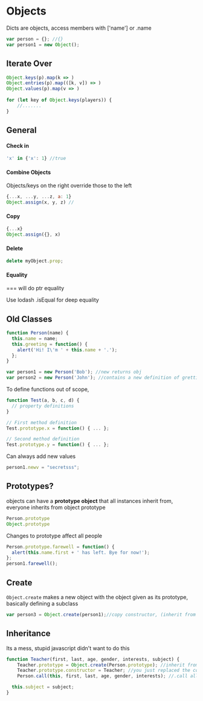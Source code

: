 # Objects

Dicts are objects, access members with ['name'] or .name

```js
var person = {}; //{} 
var person1 = new Object();
```

## Iterate Over

```js
Object.keys(p).map(k => )
Object.entries(p).map(([k, v]) => )
Object.values(p).map(v => )
                     
for (let key of Object.keys(players)) {
	//.......
}
```

## General 

#### Check in

```javascript
'x' in {'x': 1} //true
```

#### Combine Objects

Objects/keys on the right override those to the left

```javascript
{...x, ...y, ...z, a: 1}
Object.assign(x, y, z) //
```

#### Copy

```js
{...x}
Object.assign({}, x)
```

#### Delete

```js
delete myObject.prop;
```

#### Equality

=== will do ptr equality

Use lodash .isEqual for deep equality

## Old Classes

```js
function Person(name) {
  this.name = name;
  this.greeting = function() {
    alert('Hi! I\'m ' + this.name + '.');
  };
}

var person1 = new Person('Bob'); //new returns obj
var person2 = new Person('John'); //contains a new definition of gretting
```

To define functions out of scope, 

```js
function Test(a, b, c, d) {
  // property definitions
}

// First method definition
Test.prototype.x = function() { ... };

// Second method definition
Test.prototype.y = function() { ... };
```



Can always add new values

```js
person1.newv = "secretsss";
```

## Prototypes?

objects can have a **prototype object** that all instances inherit from, everyone inherits from object prototype

```js
Person.prototype
Object.prototype
```

Changes to prototype affect all people

```js
Person.prototype.farewell = function() {
  alert(this.name.first + ' has left. Bye for now!');
};
person1.farewell();
```

## Create

`Object.create` makes a new object with the object given as its prototype, basically defining a subclass

```js
var person3 = Object.create(person1);//copy constructor, (inherit from person1)
```

## Inheritance

Its a mess, stupid javascript didn't want to do this 

```js
function Teacher(first, last, age, gender, interests, subject) {
    Teacher.prototype = Object.create(Person.prototype); //inherit from Person.prototype
    Teacher.prototype.constructor = Teacher; //you just replaced the constructor, add it back
    Person.call(this, first, last, age, gender, interests); //.call allows you to pass this setting it

  this.subject = subject;
}
```

